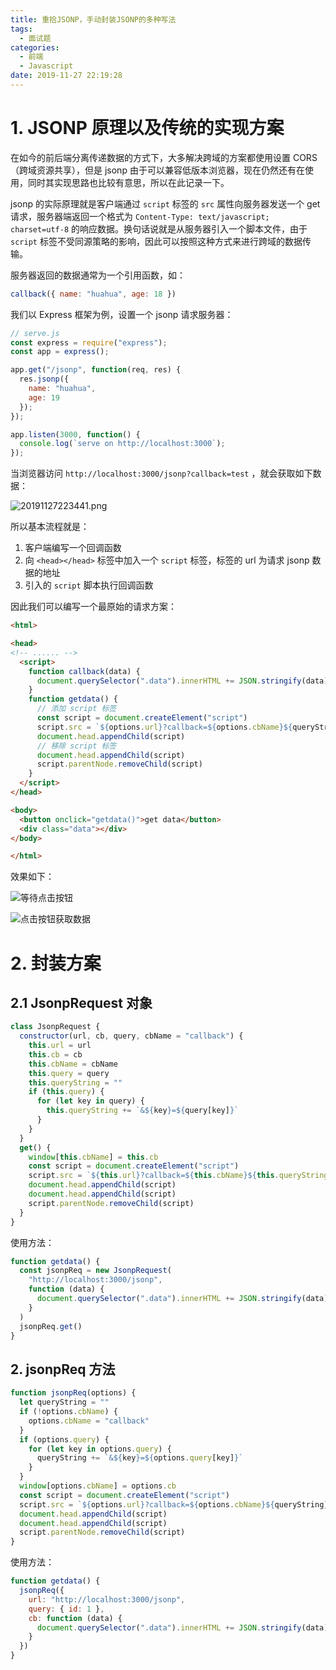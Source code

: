 ```yaml
---
title: 重拾JSONP，手动封装JSONP的多种写法
tags:
  - 面试题
categories:
  - 前端
  - Javascript
date: 2019-11-27 22:19:28
---
```


# 1. JSONP 原理以及传统的实现方案

在如今的前后端分离传递数据的方式下，大多解决跨域的方案都使用设置 CORS（跨域资源共享），但是 jsonp 由于可以兼容低版本浏览器，现在仍然还有在使用，同时其实现思路也比较有意思，所以在此记录一下。

jsonp 的实际原理就是客户端通过 `script` 标签的 `src` 属性向服务器发送一个 get 请求，服务器端返回一个格式为 `Content-Type: text/javascript; charset=utf-8` 的响应数据。换句话说就是从服务器引入一个脚本文件，由于 `script` 标签不受同源策略的影响，因此可以按照这种方式来进行跨域的数据传输。

服务器返回的数据通常为一个引用函数，如：

```js
callback({ name: "huahua", age: 18 })
```

我们以 Express 框架为例，设置一个 jsonp 请求服务器：

```js
// serve.js 
const express = require("express");
const app = express();

app.get("/jsonp", function(req, res) {
  res.jsonp({
    name: "huahua",
    age: 19
  });
});

app.listen(3000, function() {
  console.log(`serve on http://localhost:3000`);
});
```

当浏览器访问 `http://localhost:3000/jsonp?callback=test` ，就会获取如下数据：

![20191127223441.png](https://i.loli.net/2019/11/27/bgpV9FqtOLThiek.png)

所以基本流程就是：

1. 客户端编写一个回调函数
2. 向 `<head></head>` 标签中加入一个 `script` 标签，标签的 url 为请求 jsonp 数据的地址
3. 引入的 `script` 脚本执行回调函数

因此我们可以编写一个最原始的请求方案：

```html
<html>

<head>
<!-- ...... -->
  <script>
    function callback(data) {
      document.querySelector(".data").innerHTML += JSON.stringify(data)
    }
    function getdata() {
      // 添加 script 标签
      const script = document.createElement("script")
      script.src = `${options.url}?callback=${options.cbName}${queryString}`
      document.head.appendChild(script)
      // 移除 script 标签
      document.head.appendChild(script)
      script.parentNode.removeChild(script)
    }
  </script>
</head>

<body>
  <button onclick="getdata()">get data</button>
  <div class="data"></div>
</body>

</html>
```

效果如下：

![等待点击按钮](https://i.loli.net/2019/11/27/Ox4QEmaMXhNYq3J.png)

![点击按钮获取数据](https://i.loli.net/2019/11/27/sRIo63wegvtPZ1C.png)

# 2. 封装方案

## 2.1 JsonpRequest 对象

```js
class JsonpRequest {
  constructor(url, cb, query, cbName = "callback") {
    this.url = url
    this.cb = cb
    this.cbName = cbName
    this.query = query
    this.queryString = ""
    if (this.query) {
      for (let key in query) {
        this.queryString += `&${key}=${query[key]}`
      }
    }
  }
  get() {
    window[this.cbName] = this.cb
    const script = document.createElement("script")
    script.src = `${this.url}?callback=${this.cbName}${this.queryString}`
    document.head.appendChild(script)
    document.head.appendChild(script)
    script.parentNode.removeChild(script)
  }
}
```

使用方法：

```js
function getdata() {
  const jsonpReq = new JsonpRequest(
    "http://localhost:3000/jsonp", 
    function (data) {
      document.querySelector(".data").innerHTML += JSON.stringify(data)
    }
  )
  jsonpReq.get()
}
```

## 2. jsonpReq 方法

```js
function jsonpReq(options) {
  let queryString = ""
  if (!options.cbName) {
    options.cbName = "callback"
  }
  if (options.query) {
    for (let key in options.query) {
      queryString += `&${key}=${options.query[key]}`
    }
  }
  window[options.cbName] = options.cb
  const script = document.createElement("script")
  script.src = `${options.url}?callback=${options.cbName}${queryString}`
  document.head.appendChild(script)
  document.head.appendChild(script)
  script.parentNode.removeChild(script)
}
```

使用方法：

```js
function getdata() {
  jsonpReq({
    url: "http://localhost:3000/jsonp",
    query: { id: 1 },
    cb: function (data) {
      document.querySelector(".data").innerHTML += JSON.stringify(data)
    }
  })
}
```